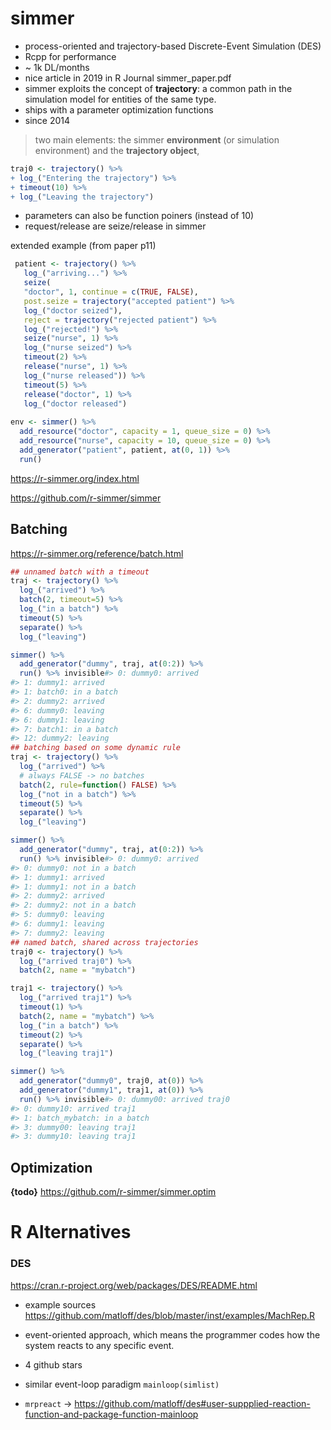 # simmer

* process-oriented and trajectory-based Discrete-Event Simulation (DES)
* Rcpp for performance
* ~ 1k DL/months
* nice article in 2019 in R Journal simmer_paper.pdf
* simmer exploits the concept of **trajectory**: a common path in the simulation model for entities of the same type.
* ships with a parameter optimization functions
* since 2014

>  two main elements: the simmer **environment** (or
simulation environment) and the **trajectory object**,

```r
traj0 <- trajectory() %>%
+ log_("Entering the trajectory") %>%
+ timeout(10) %>%
+ log_("Leaving the trajectory")
```
* parameters can also be function poiners (instead of 10)
* request/release are seize/release in simmer

extended example (from paper p11)
```r
 patient <- trajectory() %>%
   log_("arriving...") %>%
   seize(
   "doctor", 1, continue = c(TRUE, FALSE),
   post.seize = trajectory("accepted patient") %>%
   log_("doctor seized"),
   reject = trajectory("rejected patient") %>%
   log_("rejected!") %>%
   seize("nurse", 1) %>%
   log_("nurse seized") %>%
   timeout(2) %>%
   release("nurse", 1) %>%
   log_("nurse released")) %>%
   timeout(5) %>%
   release("doctor", 1) %>%
   log_("doctor released")
   
env <- simmer() %>%
  add_resource("doctor", capacity = 1, queue_size = 0) %>%
  add_resource("nurse", capacity = 10, queue_size = 0) %>%
  add_generator("patient", patient, at(0, 1)) %>%
  run()
```

<https://r-simmer.org/index.html>

<https://github.com/r-simmer/simmer>

## Batching

<https://r-simmer.org/reference/batch.html>

```r
## unnamed batch with a timeout
traj <- trajectory() %>%
  log_("arrived") %>%
  batch(2, timeout=5) %>%
  log_("in a batch") %>%
  timeout(5) %>%
  separate() %>%
  log_("leaving")

simmer() %>%
  add_generator("dummy", traj, at(0:2)) %>%
  run() %>% invisible#> 0: dummy0: arrived
#> 1: dummy1: arrived
#> 1: batch0: in a batch
#> 2: dummy2: arrived
#> 6: dummy0: leaving
#> 6: dummy1: leaving
#> 7: batch1: in a batch
#> 12: dummy2: leaving
## batching based on some dynamic rule
traj <- trajectory() %>%
  log_("arrived") %>%
  # always FALSE -> no batches
  batch(2, rule=function() FALSE) %>%
  log_("not in a batch") %>%
  timeout(5) %>%
  separate() %>%
  log_("leaving")

simmer() %>%
  add_generator("dummy", traj, at(0:2)) %>%
  run() %>% invisible#> 0: dummy0: arrived
#> 0: dummy0: not in a batch
#> 1: dummy1: arrived
#> 1: dummy1: not in a batch
#> 2: dummy2: arrived
#> 2: dummy2: not in a batch
#> 5: dummy0: leaving
#> 6: dummy1: leaving
#> 7: dummy2: leaving
## named batch, shared across trajectories
traj0 <- trajectory() %>%
  log_("arrived traj0") %>%
  batch(2, name = "mybatch")

traj1 <- trajectory() %>%
  log_("arrived traj1") %>%
  timeout(1) %>%
  batch(2, name = "mybatch") %>%
  log_("in a batch") %>%
  timeout(2) %>%
  separate() %>%
  log_("leaving traj1")

simmer() %>%
  add_generator("dummy0", traj0, at(0)) %>%
  add_generator("dummy1", traj1, at(0)) %>%
  run() %>% invisible#> 0: dummy00: arrived traj0
#> 0: dummy10: arrived traj1
#> 1: batch_mybatch: in a batch
#> 3: dummy00: leaving traj1
#> 3: dummy10: leaving traj1

```

## Optimization

**{todo}** https://github.com/r-simmer/simmer.optim


# R Alternatives

### DES
<https://cran.r-project.org/web/packages/DES/README.html>
* example sources https://github.com/matloff/des/blob/master/inst/examples/MachRep.R

* event-oriented approach, which means the programmer codes how the system reacts to any specific event.
* 4 github stars
* similar event-loop paradigm `mainloop(simlist)`
* `mrpreact` -> <https://github.com/matloff/des#user-suppplied-reaction-function-and-package-function-mainloop>


